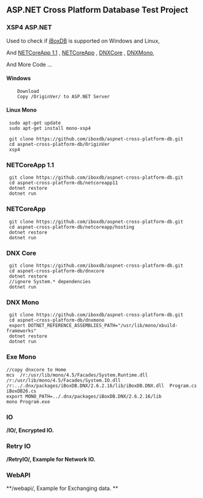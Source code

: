 ## ASP.NET Cross Platform Database Test Project




### XSP4 ASP.NET
Used to check if [iBoxDB](http://www.iboxdb.com/) is supported on Windows and Linux,

And [NETCoreApp 1.1](https://github.com/iboxdb/aspnet-cross-platform-db/tree/master/netcoreapp11) ,
 [NETCoreApp](https://github.com/iboxdb/aspnet-cross-platform-db/tree/master/netcoreapp/hosting) ,
 [DNXCore](https://github.com/iboxdb/aspnet-cross-platform-db/tree/master/dnxcore/project.json) ,
 [DNXMono](https://github.com/iboxdb/aspnet-cross-platform-db/tree/master/dnxmono/project.json),

And More Code ...



#### Windows
```
    Download
    Copy /OriginVer/ to ASP.NET Server
```

#### Linux Mono

```
 sudo apt-get update
 sudo apt-get install mono-xsp4
 
 git clone https://github.com/iboxdb/aspnet-cross-platform-db.git 
 cd aspnet-cross-platform-db/OriginVer
 xsp4
```
 

### NETCoreApp 1.1

```
 git clone https://github.com/iboxdb/aspnet-cross-platform-db.git 
 cd aspnet-cross-platform-db/netcoreapp11
 dotnet restore 
 dotnet run
```

### NETCoreApp

```
 git clone https://github.com/iboxdb/aspnet-cross-platform-db.git 
 cd aspnet-cross-platform-db/netcoreapp/hosting
 dotnet restore 
 dotnet run
```

### DNX Core

```
 git clone https://github.com/iboxdb/aspnet-cross-platform-db.git 
 cd aspnet-cross-platform-db/dnxcore
 dotnet restore
 //ignore System.* dependencies
 dotnet run
```

### DNX Mono

```
 git clone https://github.com/iboxdb/aspnet-cross-platform-db.git 
 cd aspnet-cross-platform-db/dnxmono
 export DOTNET_REFERENCE_ASSEMBLIES_PATH="/usr/lib/mono/xbuild-frameworks"
 dotnet restore 
 dotnet run
```

### Exe Mono

```
//copy dnxcore to Home
mcs  /r:/usr/lib/mono/4.5/Facades/System.Runtime.dll /r:/usr/lib/mono/4.5/Facades/System.IO.dll /r:../.dnx/packages/iBoxDB.DNX/2.6.2.16/lib/iBoxDB.DNX.dll  Program.cs iBoxDB26.cs
export MONO_PATH=../.dnx/packages/iBoxDB.DNX/2.6.2.16/lib
mono Program.exe
```

  
### IO
 **/IO/, Encrypted IO.**


### Retry IO
 **/RetryIO/, Example for Network IO.**


### WebAPI
 **/webapi/, Example for Exchanging data. **
 